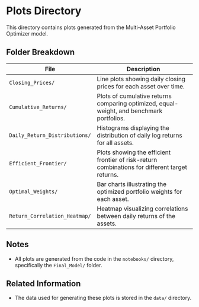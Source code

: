 # Plots Directory

This directory contains plots generated from the Multi-Asset Portfolio Optimizer model. 

## Folder Breakdown

| File | Description |
| ---- | ----------- |
| `Closing_Prices/` | Line plots showing daily closing prices for each asset over time. |
| `Cumulative_Returns/` | Plots of cumulative returns comparing optimized, equal-weight, and benchmark portfolios. |
| `Daily_Return_Distributions/` | Histograms displaying the distribution of daily log returns for all assets. |
| `Efficient_Frontier/` | Plots showing the efficient frontier of risk-return combinations for different target returns. |
| `Optimal_Weights/` | Bar charts illustrating the optimized portfolio weights for each asset. |
| `Return_Correlation_Heatmap/` | Heatmap visualizing correlations between daily returns of the assets. |

## Notes 

- All plots are generated from the code in the `notebooks/` directory, specifically the `Final_Model/` folder.

## Related Information

- The data used for generating these plots is stored in the `data/` directory.
